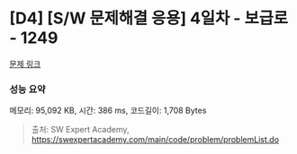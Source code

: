 # [D4] [S/W 문제해결 응용] 4일차 - 보급로 - 1249 

[문제 링크](https://swexpertacademy.com/main/code/problem/problemDetail.do?contestProbId=AV15QRX6APsCFAYD) 

### 성능 요약

메모리: 95,092 KB, 시간: 386 ms, 코드길이: 1,708 Bytes



> 출처: SW Expert Academy, https://swexpertacademy.com/main/code/problem/problemList.do